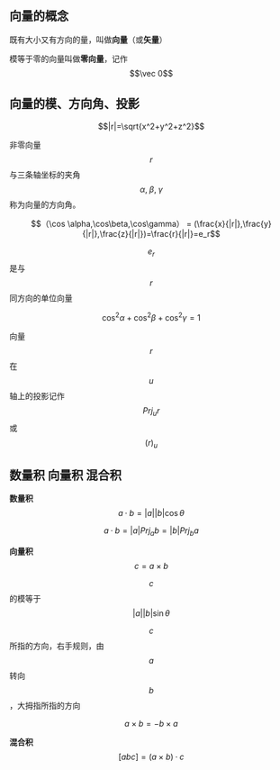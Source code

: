 
## 向量的概念
既有大小又有方向的量，叫做**向量**（或**矢量**）

模等于零的向量叫做**零向量**，记作 $$\vec 0$$

## 向量的模、方向角、投影
$$|r|=\sqrt{x^2+y^2+z^2}$$

非零向量$$r$$与三条轴坐标的夹角 $$\alpha ,\; \beta ,\; \gamma$$称为向量的方向角。

$$（\cos \alpha,\cos\beta,\cos\gamma） = (\frac{x}{|r|},\frac{y}{|r|},\frac{z}{|r|})=\frac{r}{|r|}=e_r$$

$$e_r$$是与$$r$$同方向的单位向量

$$\cos^2 \alpha+\cos^2\beta+\cos^2\gamma = 1$$

向量 $$r$$ 在 $$u$$ 轴上的投影记作 $$Prj_ur$$ 或 $$(r)_u$$

## 数量积 向量积 混合积
**数量积** 
$$a·b = |a||b|\cos\theta$$

$$a·b = |a|Prj_ab = |b|Prj_ba$$

**向量积** $$c=a \times b$$

$$c$$的模等于
$$|a||b|\sin\theta$$

$$c$$ 所指的方向，右手规则，由 $$a$$ 转向 $$b$$，大拇指所指的方向

$$a \times b = - b \times a$$ 

**混合积**
$$[abc] = (a \times b) · c$$